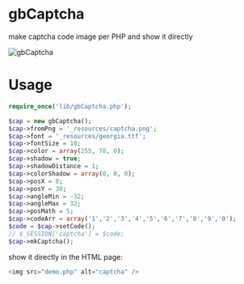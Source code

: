 gbCaptcha
=========

make captcha code image per PHP and show it directly

![gbCaptcha](http://www.gravatar.com/userimage/62559707/093898d392ad09020dfcb953a7e3d9f3?size=120)

Usage
=====

```php
require_once('lib/gbCaptcha.php');

$cap = new gbCaptcha();
$cap->fromPng = '_resources/captcha.png';
$cap->font = '_resources/georgia.ttf';
$cap->fontSize = 18;
$cap->color = array(255, 78, 0);
$cap->shadow = true;
$cap->shadowDistance = 1;
$cap->colorShadow = array(0, 0, 0);
$cap->posX = 8;
$cap->posY = 30;
$cap->angleMin = -32;
$cap->angleMax = 32;
$cap->posMath = 5;
$cap->codeArr = array('1','2','3','4','5','6','7','8','9','0');
$code = $cap->setCode();
// $_SESSION['captcha'] = $code;
$cap->mkCaptcha();
```

show it directly in the HTML page:
```php
<img src="demo.php" alt="captcha" />
```
